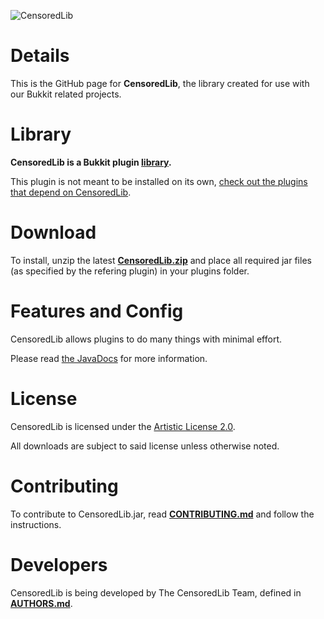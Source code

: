 ![CensoredLib](http://censoredsoftware.com/projects/censoredlib/logo.png "CensoredLib Logo")

Details
=======

This is the GitHub page for **CensoredLib**, the library created for use with our Bukkit related projects.
    
Library
======= 
**CensoredLib is a Bukkit plugin [library](https://en.wikipedia.org/wiki/Library_%28computing%29#Shared_libraries).**

This plugin is not meant to be installed on its own, [check out the plugins that depend on CensoredLib](http://dev.bukkit.org/search/?scope=projects&search=CensoredLib).

Download
======== 

To install, unzip the latest **[CensoredLib.zip](http://dev.bukkit.org/bukkit-plugins/censoredlib/files/)** and place all required jar files (as specified by the refering plugin) in your plugins folder.

Features and Config
=================== 

CensoredLib allows plugins to do many things with minimal effort.

Please read [the JavaDocs](https://censoredsoftware.github.io/CensoredLib/javadocs/) for more information.

License
=======

CensoredLib is licensed under the [Artistic License 2.0](LICENSE.txt).

All downloads are subject to said license unless otherwise noted.

Contributing
============

To contribute to CensoredLib.jar, read [**CONTRIBUTING.md**](CONTRIBUTING.md) and follow the instructions.


Developers
==========

CensoredLib is being developed by The CensoredLib Team, defined in [**AUTHORS.md**](AUTHORS.md).

